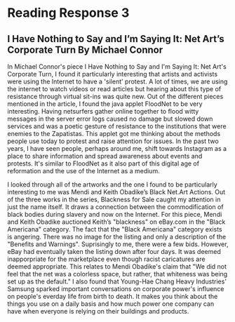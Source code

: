 # Reading Response 3
## I Have Nothing to Say and I’m Saying It: Net Art’s Corporate Turn By Michael Connor

In Michael Connor's piece I Have Nothing to Say and I'm Saying It: Net Art's Corporate Turn, I found it particularly interesting that artists and activists were using the Internet to have a 'silent' protest. A lot of times, we are using the internet to watch videos or read articles but hearing about this type of resistance through virtual sit-ins was quite new. Out of the different pieces mentioned in the article, I found the java applet FloodNet to be very interesting. Having netsurfers gather online together to flood witty messages in the server error logs caused no damage but slowed down services and was a poetic gesture of resistance to the institutions that were enemies to the Zapatistas. This applet got me thinking about the methods people use today to protest and raise attention for issues. In the past two years, I have seen people, perhaps around me, shift towards Instagram as a place to share information and spread awareness about events and protests. It's similar to FloodNet as it also part of this digital age of reformation and the use of the Internet as a medium.

I looked through all of the artworks and the one I found to be particularly interesting to me was Mendi and Keith Obadike’s Black Net.Art Actions. Out of the three works in the series, Blackness for Sale caught my attention in just the name itself. It draws a connection between the commodification of black bodies during slavery and now on the Internet. For this piece, Mendi and Keith Obadike auctioned Keith’s "blackness" on eBay.com in the "Black Americana" category. The fact that the "Black Americana" category exists is angering. There was no image for the listing and only a description of the "Benefits and Warnings". Suprisingly to me, there were a few bids. However, eBay had eventually taken the listing down after four days. It was deemed inapporpriate for the marketplace even though racist caricatures are deemed appropriate. This relates to Mendi Obadike's claim that "We did not feel that the net was a colorless space, but rather, that whiteness was being set up as the default." I also found that Young-Hae Chang Heavy Industries' Samsung sparked important conversations on corporate power's influence on people's everday life from birth to death. It makes you think about the things you use on a daily basis and how much power one company can have when everyone is relying on their buildings and products.